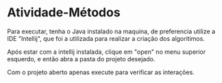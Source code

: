 # Atividade-Métodos

Para executar, tenha o Java instalado na maquina, de preferencia utilize a IDE "Intellij", que foi a utilizada para realizar a criação dos algoritimos.

Após estar com a intellij instalada, clique em "open" no menu superior esquerdo, e então abra a pasta do projeto desejado.

Com o projeto aberto apenas execute para verificar as interações.
